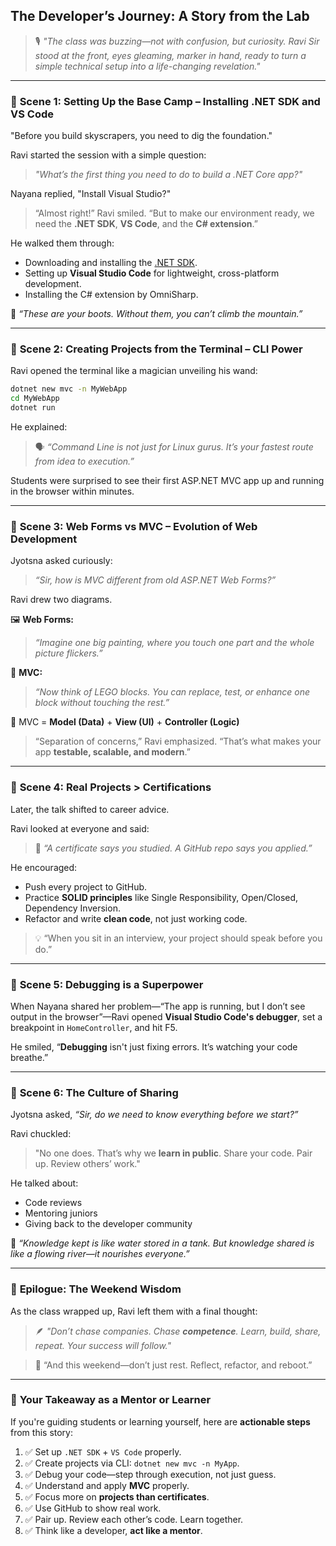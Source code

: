  

##   **The Developer’s Journey: A Story from the Lab**

> 🎙️ *"The class was buzzing—not with confusion, but curiosity. Ravi Sir stood at the front, eyes gleaming, marker in hand, ready to turn a simple technical setup into a life-changing revelation."*

---

### 🧩 **Scene 1: Setting Up the Base Camp – Installing .NET SDK and VS Code**

"Before you build skyscrapers, you need to dig the foundation."

Ravi started the session with a simple question:

> *"What’s the first thing you need to do to build a .NET Core app?"*

Nayana replied, "Install Visual Studio?"

> “Almost right!” Ravi smiled. “But to make our environment ready, we need the **.NET SDK**, **VS Code**, and the **C# extension**.”

He walked them through:

* Downloading and installing the [.NET SDK](https://dotnet.microsoft.com/en-us/download).
* Setting up **Visual Studio Code** for lightweight, cross-platform development.
* Installing the C# extension by OmniSharp.

👣 *“These are your boots. Without them, you can’t climb the mountain.”*

---

### 🧩 **Scene 2: Creating Projects from the Terminal – CLI Power**

Ravi opened the terminal like a magician unveiling his wand:

```bash
dotnet new mvc -n MyWebApp
cd MyWebApp
dotnet run
```

He explained:

> 🗣️ *“Command Line is not just for Linux gurus. It’s your fastest route from idea to execution.”*

Students were surprised to see their first ASP.NET MVC app up and running in the browser within minutes.

---

### 🧩 **Scene 3: Web Forms vs MVC – Evolution of Web Development**

Jyotsna asked curiously:

> *“Sir, how is MVC different from old ASP.NET Web Forms?”*

Ravi drew two diagrams.

🖼️ **Web Forms:**

> *“Imagine one big painting, where you touch one part and the whole picture flickers.”*

🧱 **MVC:**

> *“Now think of LEGO blocks. You can replace, test, or enhance one block without touching the rest.”*

🧠 MVC = **Model (Data)** + **View (UI)** + **Controller (Logic)**

> “Separation of concerns,” Ravi emphasized. “That’s what makes your app **testable, scalable, and modern**.”

---

### 🧩 **Scene 4: Real Projects > Certifications**

Later, the talk shifted to career advice.

Ravi looked at everyone and said:

> 🎯 *“A certificate says you studied. A GitHub repo says you applied.”*

He encouraged:

* Push every project to GitHub.
* Practice **SOLID principles** like Single Responsibility, Open/Closed, Dependency Inversion.
* Refactor and write **clean code**, not just working code.

> 💡 “When you sit in an interview, your project should speak before you do.”

---

### 🧩 **Scene 5: Debugging is a Superpower**

When Nayana shared her problem—“The app is running, but I don’t see output in the browser”—Ravi opened **Visual Studio Code's debugger**, set a breakpoint in `HomeController`, and hit F5.

He smiled, “**Debugging** isn't just fixing errors. It’s watching your code breathe.”

---

### 🧩 **Scene 6: The Culture of Sharing**

Jyotsna asked, *“Sir, do we need to know everything before we start?”*

Ravi chuckled:

> "No one does. That’s why we **learn in public**. Share your code. Pair up. Review others’ work."

He talked about:

* Code reviews
* Mentoring juniors
* Giving back to the developer community

🧭 *“Knowledge kept is like water stored in a tank. But knowledge shared is like a flowing river—it nourishes everyone.”*

---

### 🌱 **Epilogue: The Weekend Wisdom**

As the class wrapped up, Ravi left them with a final thought:

> 🪶 *"Don’t chase companies. Chase **competence**. Learn, build, share, repeat. Your success will follow."*

> 📆 “And this weekend—don’t just rest. Reflect, refactor, and reboot.”

---

### 🔁 **Your Takeaway as a Mentor or Learner**

If you're guiding students or learning yourself, here are **actionable steps** from this story:

1. ✅ Set up `.NET SDK` + `VS Code` properly.
2. ✅ Create projects via CLI: `dotnet new mvc -n MyApp`.
3. ✅ Debug your code—step through execution, not just guess.
4. ✅ Understand and apply **MVC** properly.
5. ✅ Focus more on **projects than certificates**.
6. ✅ Use GitHub to show real work.
7. ✅ Pair up. Review each other’s code. Learn together.
8. ✅ Think like a developer, **act like a mentor**.

 